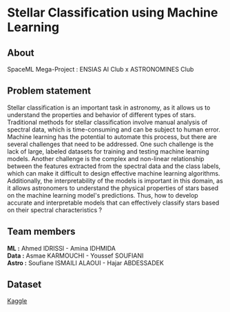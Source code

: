 # Stellar Classification using Machine Learning
## About
SpaceML Mega-Project : ENSIAS AI Club x ASTRONOMINES Club

## Problem statement
  Stellar classification is an important task in astronomy, as it allows us to understand the properties and behavior of different types of stars. Traditional methods for stellar classification involve manual analysis of spectral data, which is time-consuming and can be subject to human error. Machine learning has the potential to automate this process, but there are several challenges that need to be addressed. One such challenge is the lack of large, labeled datasets for training and testing machine learning models. Another challenge is the complex and non-linear relationship between the features extracted from the spectral data and the class labels, which can make it difficult to design effective machine learning algorithms. Additionally, the interpretability of the models is important in this domain, as it allows astronomers to understand the physical properties of stars based on the machine learning model's predictions.
  Thus, how to develop accurate and interpretable models that can effectively classify stars based on their spectral characteristics ?

## Team members
**ML :** Ahmed IDRISSI - Amina IDHMIDA  
**Data :** Asmae KARMOUCHI - Youssef SOUFIANI  
**Astro :** Soufiane ISMAILI ALAOUI - Hajar ABDESSADEK  

## Dataset
<a href="https://www.kaggle.com/datasets/vinesmsuic/star-categorization-giants-and-dwarfs?taskId=1759">Kaggle</a>
